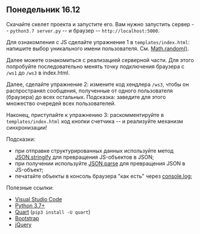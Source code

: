 ## Понедельник 16.12

Скачайте скелет проекта и запустите его. Вам нужно запустить сервер -- `python3.7 server.py` --
и браузер -- `http://localhost:5000`.

Для ознакомления с JS сделайте упражнение 1 в `templates/index.html`: напишите выбор уникального имени пользователя. См. [Math.random()](https://developer.mozilla.org/ru/docs/Web/JavaScript/Reference/Global_Objects/Math/random).

Далее можете ознакомиться с реализацией серверной части. Для этого попробуйте последовательно менять точку подключения браузера с `/ws1` до `/ws3` в index.html.

Далее, сделайте упражнение 2: измените код хендлера `/ws3`, чтобы он распространял сообщения, полученные от одного пользователя (браузера) до всех остальных. Подсказка: заведите для этого множество очередей всех пользователей.

Наконец, приступайте к упражнению 3: раскомментируйте в `templates/index.html` код кнопки счетчика -- и реализуйте механизм синхронизации!

Подсказки:
- при отправке структурированных данных используйте метод [JSON.stringify](https://developer.mozilla.org/ru/docs/Web/JavaScript/Reference/Global_Objects/JSON/stringify) для превращения JS-объектов в JSON;
- при получении используйте [JSON.parse](https://developer.mozilla.org/ru/docs/Web/JavaScript/Reference/Global_Objects/JSON/parse) для превращения JSON в JS-объект;
- печатайте объекты в консоль браузера "как есть" через [console.log](https://developer.mozilla.org/ru/docs/Web/API/Console/log);

Полезные ссылки:
* [Visual Studio Code](https://code.visualstudio.com/)
* [Python 3.7+](https://www.python.org/downloads/windows/)
* [Quart](https://pgjones.gitlab.io/quart/index.html) (`pip3 install -U quart`)
* [Bootstrap](https://getbootstrap.com/)
* [jQuery](https://api.jquery.com/)
